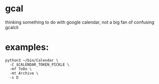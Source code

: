 # gcal
thinking something to do with google calendar, not a big fan of confusing gcalcli

# examples:
```
python3 ~/bin/Calendar \
  -C $CALENDAR_TOKEN_PICKLE \
  -mf ToDo \
  -mt Archive \
  -s D
```
